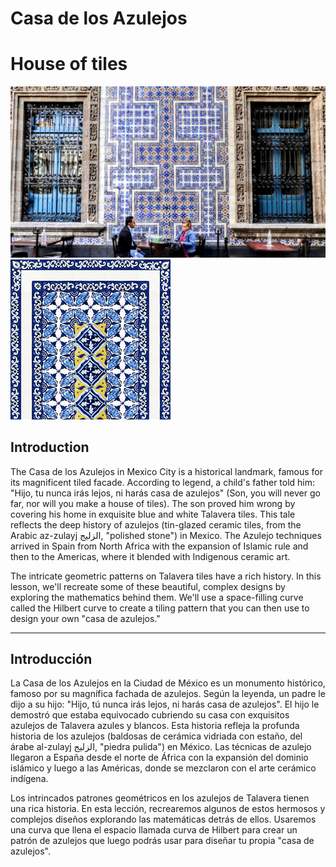 # Casa de los Azulejos
# House of tiles

![alt](https://github.com/DanChitwood/casa_de_los_azulejos/blob/main/casa_de_los_azulejos.jpg)
![alt](https://github.com/DanChitwood/casa_de_los_azulejos/blob/main/hilbert_animation.gif)

## Introduction
The Casa de los Azulejos in Mexico City is a historical landmark, famous for its magnificent tiled facade. According to legend, a child's father told him: "Hijo, tu nunca irás lejos, ni harás casa de azulejos" (Son, you will never go far, nor will you make a house of tiles). The son proved him wrong by covering his home in exquisite blue and white Talavera tiles. This tale reflects the deep history of azulejos (tin-glazed ceramic tiles, from the Arabic az-zulayj الزليج, "polished stone") in Mexico. The Azulejo techniques arrived in Spain from North Africa with the expansion of Islamic rule and then to the Americas, where it blended with Indigenous ceramic art.

The intricate geometric patterns on Talavera tiles have a rich history. In this lesson, we'll recreate some of these beautiful, complex designs by exploring the mathematics behind them. We'll use a space-filling curve called the Hilbert curve to create a tiling pattern that you can then use to design your own "casa de azulejos."

---
## Introducción
La Casa de los Azulejos en la Ciudad de México es un monumento histórico, famoso por su magnífica fachada de azulejos. Según la leyenda, un padre le dijo a su hijo: "Hijo, tú nunca irás lejos, ni harás casa de azulejos". El hijo le demostró que estaba equivocado cubriendo su casa con exquisitos azulejos de Talavera azules y blancos. Esta historia refleja la profunda historia de los azulejos (baldosas de cerámica vidriada con estaño, del árabe al-zulayj الزليج, "piedra pulida") en México. Las técnicas de azulejo llegaron a España desde el norte de África con la expansión del dominio islámico y luego a las Américas, donde se mezclaron con el arte cerámico indígena.

Los intrincados patrones geométricos en los azulejos de Talavera tienen una rica historia. En esta lección, recrearemos algunos de estos hermosos y complejos diseños explorando las matemáticas detrás de ellos. Usaremos una curva que llena el espacio llamada curva de Hilbert para crear un patrón de azulejos que luego podrás usar para diseñar tu propia "casa de azulejos".
